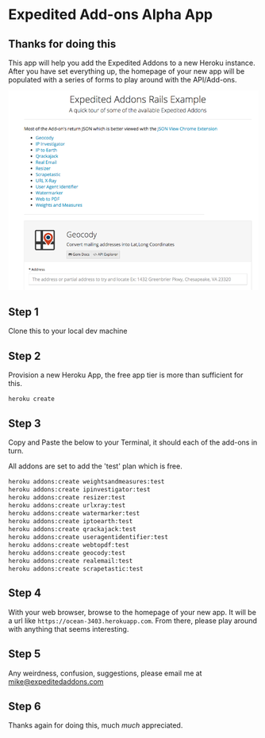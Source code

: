 # Expedited Add-ons Alpha App
## Thanks for doing this

This app will help you add the Expedited Addons to a new Heroku instance. After you have set everything up, the homepage of your new app will be populated with a series of forms to play around with the API/Add-ons.

![screenshot](screenshot.png)



## Step 1

Clone this to your local dev machine

## Step 2 

Provision a new Heroku App, the free app tier is more than sufficient for this.

```
heroku create
```

## Step 3 

Copy and Paste the below to your Terminal, it should each of the add-ons in turn. 

All addons are set to add the 'test' plan which is free. 

```
heroku addons:create weightsandmeasures:test
heroku addons:create ipinvestigator:test
heroku addons:create resizer:test
heroku addons:create urlxray:test
heroku addons:create watermarker:test
heroku addons:create iptoearth:test
heroku addons:create qrackajack:test
heroku addons:create useragentidentifier:test
heroku addons:create webtopdf:test
heroku addons:create geocody:test
heroku addons:create realemail:test
heroku addons:create scrapetastic:test
```

## Step 4 

With your web browser, browse to the homepage of your new app. It will be a url like `https://ocean-3403.herokuapp.com`. From there, please play around with anything that seems interesting. 

## Step 5 

Any weirdness, confusion, suggestions, please email me at mike@expeditedaddons.com

## Step 6 

Thanks again for doing this, much *much* appreciated.